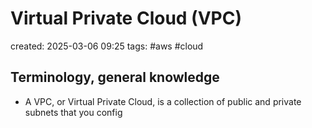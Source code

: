# Virtual Private Cloud (VPC)
created: 2025-03-06 09:25
tags: #aws #cloud 

Terminology, general knowledge
---

- A VPC, or Virtual Private Cloud, is a collection of public and private subnets that you config